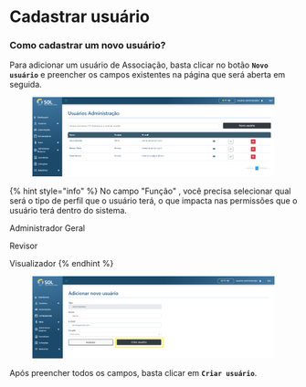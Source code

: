 # Cadastrar usuário

### Como cadastrar um novo usuário?

Para adicionar um usuário de Associação, basta clicar no botão **`Novo usuário`** e preencher os campos existentes na página que será aberta em seguida.

<figure><img src="../../../../.gitbook/assets/image (4) (2).png" alt=""><figcaption></figcaption></figure>

{% hint style="info" %}
No campo "Função" , você precisa selecionar qual será o tipo de perfil que o usuário terá, o que impacta nas permissões que o usuário terá dentro do sistema.

Administrador Geral

Revisor

Visualizador
{% endhint %}

<figure><img src="../../../../.gitbook/assets/image (5) (2).png" alt=""><figcaption></figcaption></figure>

Após preencher todos os campos, basta clicar em **`Criar usuário`**.
